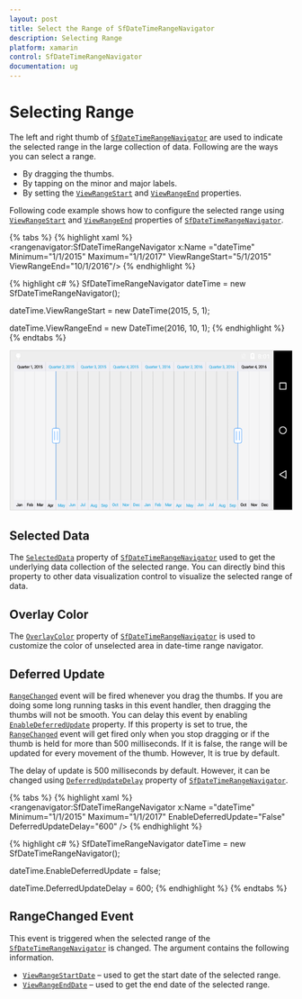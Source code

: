 ```yaml
---
layout: post
title: Select the Range of SfDateTimeRangeNavigator
description: Selecting Range
platform: xamarin
control: SfDateTimeRangeNavigator
documentation: ug
---
```


# Selecting Range

The left and right thumb of [`SfDateTimeRangeNavigator`](https://help.syncfusion.com/cr/xamarin/Syncfusion.RangeNavigator.XForms.SfDateTimeRangeNavigator.html) are used to indicate the selected range in the large collection of data. Following are the ways you can select a range.

* By dragging the thumbs.
* By tapping on the minor and major labels.
* By setting the [`ViewRangeStart`](https://help.syncfusion.com/cr/xamarin/Syncfusion.RangeNavigator.XForms.RangeChangedEventArgs.html#Syncfusion_RangeNavigator_XForms_RangeChangedEventArgs_ViewRangeStartDate) and [`ViewRangeEnd`](https://help.syncfusion.com/cr/xamarin/Syncfusion.RangeNavigator.XForms.RangeChangedEventArgs.html#Syncfusion_RangeNavigator_XForms_RangeChangedEventArgs_ViewRangeEndDate) properties.

Following code example shows how to configure the selected range using [`ViewRangeStart`](https://help.syncfusion.com/cr/xamarin/Syncfusion.RangeNavigator.XForms.RangeChangedEventArgs.html#Syncfusion_RangeNavigator_XForms_RangeChangedEventArgs_ViewRangeStartDate) and [`ViewRangeEnd`](https://help.syncfusion.com/cr/xamarin/Syncfusion.RangeNavigator.XForms.RangeChangedEventArgs.html#Syncfusion_RangeNavigator_XForms_RangeChangedEventArgs_ViewRangeEndDate) properties of [`SfDateTimeRangeNavigator`](https://help.syncfusion.com/cr/xamarin/Syncfusion.RangeNavigator.XForms.SfDateTimeRangeNavigator.html).

{% tabs %}
{% highlight xaml %}
<rangenavigator:SfDateTimeRangeNavigator x:Name ="dateTime" Minimum="1/1/2015" 
	Maximum="1/1/2017" ViewRangeStart="5/1/2015" ViewRangeEnd="10/1/2016"/>
{% endhighlight %}

{% highlight c# %}
SfDateTimeRangeNavigator dateTime = new SfDateTimeRangeNavigator(); 

dateTime.ViewRangeStart = new DateTime(2015, 5, 1);

dateTime.ViewRangeEnd = new DateTime(2016, 10, 1);
{% endhighlight %}
{% endtabs %}

![](range_images/range_img1.png)

## Selected Data

The [`SelectedData`](https://help.syncfusion.com/cr/xamarin/Syncfusion.RangeNavigator.XForms.SfDateTimeRangeNavigator.html#Syncfusion_RangeNavigator_XForms_SfDateTimeRangeNavigator_SelectedData) property of [`SfDateTimeRangeNavigator`](https://help.syncfusion.com/cr/xamarin/Syncfusion.RangeNavigator.XForms.SfDateTimeRangeNavigator.html) used to get the underlying data collection of the selected range. You can directly bind this property to other data visualization control to visualize the selected range of data.

## Overlay Color

The [`OverlayColor`](https://help.syncfusion.com/cr/xamarin/Syncfusion.RangeNavigator.XForms.SfDateTimeRangeNavigator.html#Syncfusion_RangeNavigator_XForms_SfDateTimeRangeNavigator_OverlayColor) property of [`SfDateTimeRangeNavigator`](https://help.syncfusion.com/cr/xamarin/Syncfusion.RangeNavigator.XForms.SfDateTimeRangeNavigator.html) is used to customize the color of unselected area in date-time range navigator.

## Deferred Update

[`RangeChanged`](https://help.syncfusion.com/cr/xamarin/Syncfusion.RangeNavigator.XForms.SfDateTimeRangeNavigator.html) event will be fired whenever you drag the thumbs. If you are doing some long running tasks in this event handler, then dragging the thumbs will not be smooth. You can delay this event by enabling [`EnableDeferredUpdate`](https://help.syncfusion.com/cr/xamarin/Syncfusion.RangeNavigator.XForms.SfDateTimeRangeNavigator.html#Syncfusion_RangeNavigator_XForms_SfDateTimeRangeNavigator_EnableDeferredUpdate) property. If this property is set to true, the [`RangeChanged`](https://help.syncfusion.com/cr/xamarin/Syncfusion.RangeNavigator.XForms.SfDateTimeRangeNavigator.html) event will get fired only when you stop dragging or if the thumb is held for more than 500 milliseconds. If it is false, the range will be updated for every movement of the thumb. However, It is true by default.

The delay of update is 500 milliseconds by default. However, it can be changed using [`DeferredUpdateDelay`](https://help.syncfusion.com/cr/xamarin/Syncfusion.RangeNavigator.XForms.SfDateTimeRangeNavigator.html#Syncfusion_RangeNavigator_XForms_SfDateTimeRangeNavigator_DeferredUpdateDelay) property of [`SfDateTimeRangeNavigator`](https://help.syncfusion.com/cr/xamarin/Syncfusion.RangeNavigator.XForms.SfDateTimeRangeNavigator.html).

{% tabs %}
{% highlight xaml %}
<rangenavigator:SfDateTimeRangeNavigator x:Name ="dateTime" Minimum="1/1/2015" 
	Maximum="1/1/2017" EnableDeferredUpdate="False" DeferredUpdateDelay="600" />
{% endhighlight %}

{% highlight c# %}
SfDateTimeRangeNavigator dateTime = new SfDateTimeRangeNavigator(); 

dateTime.EnableDeferredUpdate = false;

dateTime.DeferredUpdateDelay = 600;
{% endhighlight %}
{% endtabs %}

## RangeChanged Event

This event is triggered when the selected range of the [`SfDateTimeRangeNavigator`](https://help.syncfusion.com/cr/xamarin/Syncfusion.RangeNavigator.XForms.SfDateTimeRangeNavigator.html) is changed. The argument contains the following information.

* [`ViewRangeStartDate`](https://help.syncfusion.com/cr/xamarin/Syncfusion.RangeNavigator.XForms.RangeChangedEventArgs.html#Syncfusion_RangeNavigator_XForms_RangeChangedEventArgs_ViewRangeStartDate) – used to get the start date of the selected range.
* [`ViewRangeEndDate`](https://help.syncfusion.com/cr/xamarin/Syncfusion.RangeNavigator.XForms.RangeChangedEventArgs.html#Syncfusion_RangeNavigator_XForms_RangeChangedEventArgs_ViewRangeEndDate) – used to get the end date of the selected range.